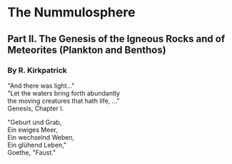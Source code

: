 # The Nummulosphere

## Part II. The Genesis of the Igneous Rocks and of Meteorites (Plankton and Benthos)

### By R. Kirkpatrick

"And there was light..."  
"Let the waters bring forth abundantly  
the moving creatures that hath life, ..."  
Genesis, Chapter I.

"Geburt und Grab,  
Ein ewiges Meer,  
Ein wechselnd Weben,  
Ein glühend Leben,"  
Goethe, "Faust."


